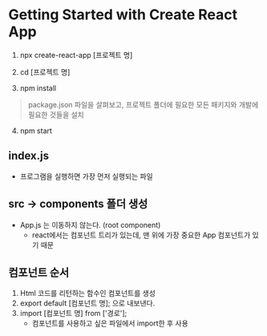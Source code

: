 # Getting Started with Create React App

1. npx create-react-app [프로젝트 명]

2. cd [프로젝트 명]

3. npm install
> package.json 파일을 살펴보고, 프로젝트 폴더에 필요한 모든 패키지와 개발에 필요한 것들을 설치

4. npm start

## index.js
- 프로그램을 실행하면 가장 먼저 실행되는 파일

## src -> components 폴더 생성
- App.js 는 이동하지 않는다. (root component)
    - react에서는 컴포넌트 트리가 있는데, 맨 위에 가장 중요한 App 컴포넌트가 있기 때문

## 컴포넌트 순서
1. Html 코드를 리턴하는 함수인 컴포넌트를 생성
2. export default [컴포넌트 명]; 으로 내보낸다.
3. import [컴포넌트 명] from ['경로'];
    - 컴포넌트를 사용하고 싶은 파일에서 import한 후 사용
